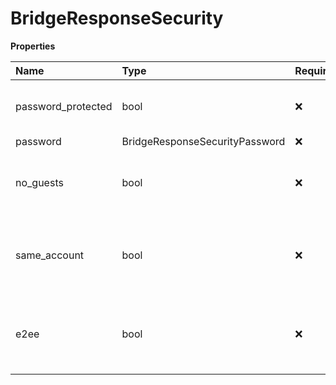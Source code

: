 # BridgeResponseSecurity

**Properties**

| Name               | Type                           | Required | Description                                                      |
| :----------------- | :----------------------------- | :------- | :--------------------------------------------------------------- |
| password_protected | bool                           | ❌       | Specifies if a meeting is password protected.                    |
| password           | BridgeResponseSecurityPassword | ❌       |                                                                  |
| no_guests          | bool                           | ❌       | If true, only authenticated users can join to a meeting.         |
| same_account       | bool                           | ❌       | If true, only users have the same account can join to a meeting. |
| e2ee               | bool                           | ❌       | If true, end to end encryption will be enabled for a meeting.    |

<!-- This file was generated by liblab | https://liblab.com/ -->
